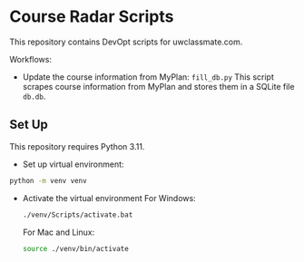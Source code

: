 # Course Radar Scripts

This repository contains DevOpt scripts for uwclassmate.com.

Workflows:

* Update the course information from MyPlan: `fill_db.py`
  This script scrapes course information from MyPlan and stores them in a SQLite file `db.db`.

## Set Up

This repository requires Python 3.11.

* Set up virtual environment:
```bash
python -m venv venv
```

* Activate the virtual environment
  For Windows:
  ```bash
  ./venv/Scripts/activate.bat
  ```
  For Mac and Linux:
  ```bash
  source ./venv/bin/activate
  ```


